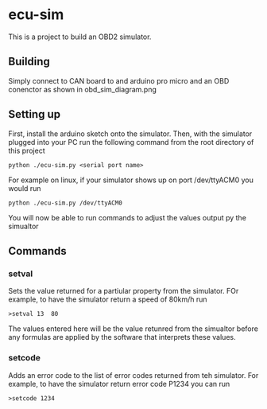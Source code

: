# ecu-sim
This is a project to build an OBD2 simulator. 

## Building
Simply connect to CAN board to and arduino pro micro and an OBD conenctor as shown in obd_sim_diagram.png

## Setting up
First, install the arduino sketch onto the simulator. Then, with the simulator plugged into your PC run the following command from the root directory of this project 

```
python ./ecu-sim.py <serial port name>
```

For example on linux, if your simulator shows up on port /dev/ttyACM0 you would run 

```
python ./ecu-sim.py /dev/ttyACM0
```

You will now be able to run commands to adjust the values output py the simualtor

## Commands
### setval
Sets the value returned for a partiular property from the simulator. FOr example, to have the simulator return a speed of 80km/h run 
```
>setval 13  80
```
The values entered here will be the value retunred from the simualtor before any formulas are applied by the software that interprets these values. 
### setcode
Adds an error code to the list of error codes returned from teh simulator. For example, to have the simulator return error code P1234 you can run 
```
>setcode 1234
```
